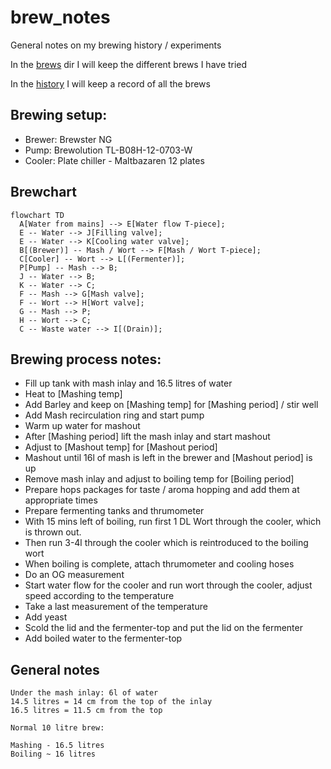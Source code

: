 # brew_notes

General notes on my brewing history / experiments

In the [brews](brews) dir I will keep the different brews I have tried

In the [history](history) I will keep a record of all the brews

## Brewing setup:

 - Brewer: Brewster NG
 - Pump: Brewolution TL-B08H-12-0703-W
 - Cooler: Plate chiller - Maltbazaren 12 plates


## Brewchart
```mermaid
flowchart TD
  A[Water from mains] --> E[Water flow T-piece];
  E -- Water --> J[Filling valve];
  E -- Water --> K[Cooling water valve];
  B[(Brewer)] -- Mash / Wort --> F[Mash / Wort T-piece];
  C[Cooler] -- Wort --> L[(Fermenter)];
  P[Pump] -- Mash --> B;
  J -- Water --> B;
  K -- Water --> C;
  F -- Mash --> G[Mash valve];
  F -- Wort --> H[Wort valve];
  G -- Mash --> P;
  H -- Wort --> C;
  C -- Waste water --> I[(Drain)];
```

## Brewing process notes:
 - Fill up tank with mash inlay and 16.5 litres of water
 - Heat to [Mashing temp]
 - Add Barley and keep on [Mashing temp] for [Mashing period] / stir well 
 - Add Mash recirculation ring and start pump
 - Warm up water for mashout
 - After [Mashing period] lift the mash inlay and start mashout
 - Adjust to [Mashout temp] for [Mashout period]
 - Mashout until 16l of mash is left in the brewer and [Mashout period] is up
 - Remove mash inlay and adjust to boiling temp for [Boiling period]
 - Prepare hops packages for taste / aroma hopping and add them at appropriate times
 - Prepare fermenting tanks and thrumometer
 - With 15 mins left of boiling, run first 1 DL Wort through the cooler, which is thrown out.
 - Then run 3-4l through the cooler which is reintroduced to the boiling wort
 - When boiling is complete, attach thrumometer and cooling hoses
 - Do an OG measurement
 - Start water flow for the cooler and run wort through the cooler, adjust speed according to the temperature
 - Take a last measurement of the temperature
 - Add yeast
 - Scold the lid and the fermenter-top and put the lid on the fermenter
 - Add boiled water to the fermenter-top


## General notes
```
Under the mash inlay: 6l of water
14.5 litres = 14 cm from the top of the inlay
16.5 litres = 11.5 cm from the top

Normal 10 litre brew:

Mashing - 16.5 litres
Boiling ~ 16 litres
```
